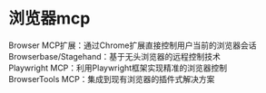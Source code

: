 # 浏览器mcp
Browser MCP扩展：通过Chrome扩展直接控制用户当前的浏览器会话   
Browserbase/Stagehand：基于无头浏览器的远程控制技术   
Playwright MCP：利用Playwright框架实现精准的浏览器控制   
BrowserTools MCP：集成到现有浏览器的插件式解决方案   
